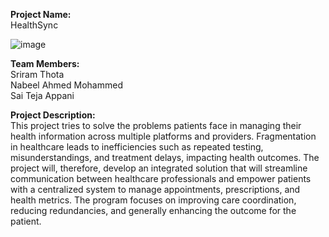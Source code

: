 **Project Name:** </br>HealthSync

![image](https://github.com/user-attachments/assets/3c241934-3719-4b0a-a2f1-b060a05c1070)


**Team Members:**</br>
Sriram Thota</br>
Nabeel Ahmed Mohammed</br>
Sai Teja Appani</br>

**Project Description:**</br>
This project tries to solve the problems patients face in managing their health information across multiple platforms and providers. Fragmentation in healthcare leads to inefficiencies such as repeated testing, misunderstandings, and treatment delays, impacting health outcomes. The project will, therefore, develop an integrated solution that will streamline communication between healthcare professionals and empower patients with a centralized system to manage appointments, prescriptions, and health metrics. The program focuses on improving care coordination, reducing redundancies, and generally enhancing the outcome for the patient.
